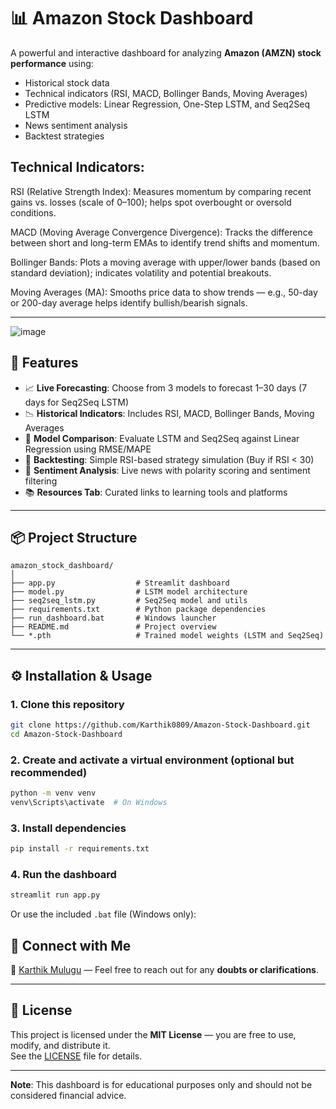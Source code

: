 # 📊 Amazon Stock Dashboard

A powerful and interactive dashboard for analyzing **Amazon (AMZN) stock performance** using:
- Historical stock data
- Technical indicators (RSI, MACD, Bollinger Bands, Moving Averages)
- Predictive models: Linear Regression, One-Step LSTM, and Seq2Seq LSTM
- News sentiment analysis
- Backtest strategies

## Technical Indicators:

RSI (Relative Strength Index): Measures momentum by comparing recent gains vs. losses (scale of 0–100); helps spot overbought or oversold conditions.

MACD (Moving Average Convergence Divergence): Tracks the difference between short and long-term EMAs to identify trend shifts and momentum.

Bollinger Bands: Plots a moving average with upper/lower bands (based on standard deviation); indicates volatility and potential breakouts.

Moving Averages (MA): Smooths price data to show trends — e.g., 50-day or 200-day average helps identify bullish/bearish signals.

---


![image](https://github.com/user-attachments/assets/e481158b-3836-4e01-87f8-0a1610e3c0b9)


## 🚀 Features

- 📈 **Live Forecasting**: Choose from 3 models to forecast 1–30 days (7 days for Seq2Seq LSTM)
- 📉 **Historical Indicators**: Includes RSI, MACD, Bollinger Bands, Moving Averages
- 🧠 **Model Comparison**: Evaluate LSTM and Seq2Seq against Linear Regression using RMSE/MAPE
- 🧪 **Backtesting**: Simple RSI-based strategy simulation (Buy if RSI < 30)
- 📰 **Sentiment Analysis**: Live news with polarity scoring and sentiment filtering
- 📚 **Resources Tab**: Curated links to learning tools and platforms

---

## 📦 Project Structure

```
amazon_stock_dashboard/
│
├── app.py                  # Streamlit dashboard
├── model.py                # LSTM model architecture
├── seq2seq_lstm.py         # Seq2Seq model and utils
├── requirements.txt        # Python package dependencies
├── run_dashboard.bat       # Windows launcher
├── README.md               # Project overview
└── *.pth                   # Trained model weights (LSTM and Seq2Seq)
```

---

## ⚙️ Installation & Usage

### 1. Clone this repository

```bash
git clone https://github.com/Karthik0809/Amazon-Stock-Dashboard.git
cd Amazon-Stock-Dashboard
```

### 2. Create and activate a virtual environment (optional but recommended)

```bash
python -m venv venv
venv\Scripts\activate  # On Windows
```

### 3. Install dependencies

```bash
pip install -r requirements.txt
```

### 4. Run the dashboard

```bash
streamlit run app.py
```

Or use the included `.bat` file (Windows only):

## 🔗 Connect with Me

📇 [Karthik Mulugu](https://www.linkedin.com/in/karthikmulugu/) — Feel free to reach out for any **doubts or clarifications**.

---

## 📝 License

This project is licensed under the **MIT License** — you are free to use, modify, and distribute it.  
See the [LICENSE](LICENSE) file for details.

---

**Note**: This dashboard is for educational purposes only and should not be considered financial advice.
